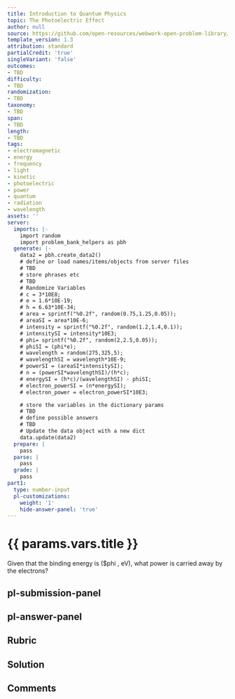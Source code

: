 ```yaml
---
title: Introduction to Quantum Physics
topic: The Photoelectric Effect
author: null
source: https://github.com/open-resources/webwork-open-problem-library/tree/master/Contrib/BrockPhysics/College_Physics_Urone/29.Introduction_to_Quantum_Physics/29-02.The_Photoelectric_Effect/NU_U17_29_02_014.pg
template_version: 1.3
attribution: standard
partialCredit: 'true'
singleVariant: 'false'
outcomes:
- TBD
difficulty:
- TBD
randomization:
- TBD
taxonomy:
- TBD
span:
- TBD
length:
- TBD
tags:
- electromagnetic
- energy
- frequency
- light
- kinetic
- photoelectric
- power
- quantum
- radiation
- wavelength
assets: ''
server:
  imports: |-
    import random
    import problem_bank_helpers as pbh
  generate: |-
    data2 = pbh.create_data2()
    # define or load names/items/objects from server files
    # TBD
    # store phrases etc
    # TBD
    # Randomize Variables
    # c = 3*10E8;
    # e = 1.6*10E-19;
    # h = 6.63*10E-34;
    # area = sprintf("%0.2f", random(0.75,1.25,0.05));
    # areaSI = area*10E-6;
    # intensity = sprintf("%0.2f", random(1.2,1.4,0.1));
    # intensitySI = intensity*10E3;
    # phi= sprintf("%0.2f", random(2,2.5,0.05));
    # phiSI = (phi*e);
    # wavelength = random(275,325,5);
    # wavelengthSI = wavelength*10E-9;
    # powerSI = (areaSI*intensitySI);
    # n = (powerSI*wavelengthSI)/(h*c);
    # energySI = (h*c)/(wavelengthSI) - phiSI;
    # electron_powerSI = (n*energySI);
    # electron_power = electron_powerSI*10E3;

    # store the variables in the dictionary params
    # TBD
    # define possible answers
    # TBD
    # Update the data object with a new dict
    data.update(data2)
  prepare: |
    pass
  parse: |
    pass
  grade: |
    pass
part1:
  type: number-input
  pl-customizations:
    weight: '1'
    hide-answer-panel: 'true'
---
```


# {{ params.vars.title }} 


Given that the binding energy is ($phi , eV), what power is carried away by the electrons?


## pl-submission-panel 


## pl-answer-panel 


## Rubric 


## Solution 


## Comments 


